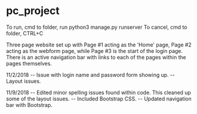 # pc_project

To run, cmd to folder, run python3 manage.py runserver
To cancel, cmd to folder, CTRL+C

Three page website set up with Page #1 acting as the 'Home' page, Page #2 acting as the webform page, while Page #3 is the start of the login page. There is an active navigation bar with links to each of the pages within the pages themselves.

11/2/2018
-- Issue with login name and password form showing up. 
-- Layout issues.

11/9/2018 
-- Edited minor spelling issues found within code. This cleaned up some of the layout issues. 
-- Included Bootstrap CSS.
-- Updated navigation bar with Bootstrap.